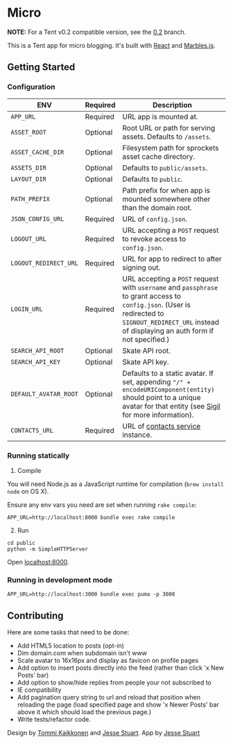 # Micro

**NOTE:** For a Tent v0.2 compatible version, see the [0.2](https://github.com/tent/tent-status/tree/0.2) branch.

This is a Tent app for micro blogging. It's built with [React](http://reactjs.org) and [Marbles.js](https://github.com/jvatic/marbles-js).

## Getting Started

### Configuration

ENV                   | Required | Description
---                   | -------- | -----------
`APP_URL`             | Required | URL app is mounted at.
`ASSET_ROOT`          | Optional | Root URL or path for serving assets. Defaults to `/assets`.
`ASSET_CACHE_DIR`     | Optional | Filesystem path for sprockets asset cache directory.
`ASSETS_DIR`          | Optional | Defaults to `public/assets`.
`LAYOUT_DIR`          | Optional | Defaults to `public`.
`PATH_PREFIX`         | Optional | Path prefix for when app is mounted somewhere other than the domain root.
`JSON_CONFIG_URL`     | Required | URL of `config.json`.
`LOGOUT_URL`          | Required | URL accepting a `POST` request to revoke access to `config.json`.
`LOGOUT_REDIRECT_URL` | Required | URL for app to redirect to after signing out.
`LOGIN_URL`           | Required | URL accepting a `POST` request with `username` and `passphrase` to grant access to `config.json`. (User is redirected to `SIGNOUT_REDIRECT_URL` instead of displaying an auth form if not specified.)
`SEARCH_API_ROOT`     | Optional | Skate API root.
`SEARCH_API_KEY`      | Optional | Skate API key.
`DEFAULT_AVATAR_ROOT` | Optional | Defaults to a static avatar. If set, appending `"/" + encodeURIComponent(entity)` should point to a unique avatar for that entity (see [Sigil](https://github.com/cupcake/sigil) for more information).
`CONTACTS_URL`        | Required | URL of [contacts service](https://github.com/cupcake/contacts-service) instance.

### Running statically

1. Compile

You will need Node.js as a JavaScript runtime for compilation (`brew install node` on OS X).

Ensure any env vars you need are set when running `rake compile`:

```
APP_URL=http://localhost:8000 bundle exec rake compile
```

2. Run

```
cd public
python -m SimpleHTTPServer
```

Open [localhost:8000](http://localhost:8000).

### Running in development mode

```
APP_URL=http://localhost:3000 bundle exec puma -p 3000
```

## Contributing

Here are some tasks that need to be done:

- Add HTML5 location to posts (opt-in)
- Dim domain.com when subdomain isn't www
- Scale avatar to 16x16px and display as favicon on profile pages
- Add option to insert posts directly into the feed (rather than click 'x New Posts' bar)
- Add option to show/hide replies from people your not subscribed to
- IE compatibility
- Add pagination query string to url and reload that position when reloading the page (load specified page and show 'x Newer Posts' bar above it which should load the previous page.)
- Write tests/refactor code.

Design by [Tommi Kaikkonen](http://kaikkonendesign.fi) and [Jesse Stuart](https://github.com/jvatic).
App by [Jesse Stuart](https://github/com/jvatic)
